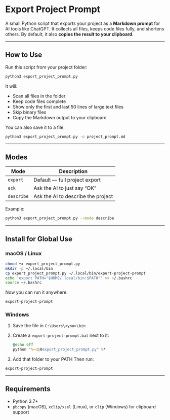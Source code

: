 # Export Project Prompt

A small Python script that exports your project as a **Markdown prompt** for AI tools like ChatGPT.
It collects all files, keeps code files fully, and shortens others.
By default, it also **copies the result to your clipboard**.

---

## How to Use

Run this script from your project folder:

```bash
python3 export_project_prompt.py
```

It will:

* Scan all files in the folder
* Keep code files complete
* Show only the first and last 50 lines of large text files
* Skip binary files
* Copy the Markdown output to your clipboard

You can also save it to a file:

```bash
python3 export_project_prompt.py -o project_prompt.md
```

---

## Modes

| Mode       | Description                        |
| ---------- | ---------------------------------- |
| `export`   | Default — full project export      |
| `ack`      | Ask the AI to just say “OK”        |
| `describe` | Ask the AI to describe the project |

Example:

```bash
python3 export_project_prompt.py --mode describe
```

---

## Install for Global Use

### macOS / Linux

```bash
chmod +x export_project_prompt.py
mkdir -p ~/.local/bin
cp export_project_prompt.py ~/.local/bin/export-project-prompt
echo 'export PATH="$HOME/.local/bin:$PATH"' >> ~/.bashrc
source ~/.bashrc
```

Now you can run it anywhere:

```bash
export-project-prompt
```

### Windows

1. Save the file in `C:\Users\<you>\bin`
2. Create a `export-project-prompt.bat` next to it:

   ```bat
   @echo off
   python "%~dp0export_project_prompt.py" %*
   ```
3. Add that folder to your PATH
   Then run:

```bash
export-project-prompt
```

---

## Requirements

* Python 3.7+
* `pbcopy` (macOS), `xclip/xsel` (Linux), or `clip` (Windows) for clipboard support


